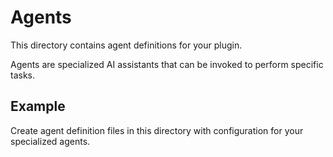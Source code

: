 # Agents

This directory contains agent definitions for your plugin.

Agents are specialized AI assistants that can be invoked to perform specific tasks.

## Example

Create agent definition files in this directory with configuration for your specialized agents.
